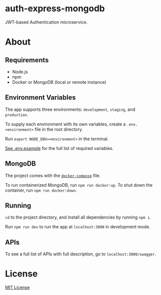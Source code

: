 # auth-express-mongodb

JWT-based Authentication microservice.

# About

## Requirements

- Node.js
- npm
- Docker or MongoDB (local or remote instance)

## Environment Variables

The app supports three environments: `development`, `staging`, and `production`.

To supply each environment with its own variables, create a `.env.<environment>` file in the root directory.

Run `export NODE_ENV=<environment>` in the terminal.

[See .env.example](.env.example) for the full list of required variables.

## MongoDB

The project comes with the [`docker-compose`](docker-compose.yml) file.

To run containerized MongoDB, run `npm run docker:up`. To shut down the container, run `npm run docker:down`.

## Running

`cd` to the project directory, and install all dependencies by running `npm i`.

Run `npm run dev` to run the app at `localhost:3000` in development mode.

## APIs

To see a full list of APIs with full description, go to `localhost:3000/swagger`.

# License

[MIT License](LICENSE)